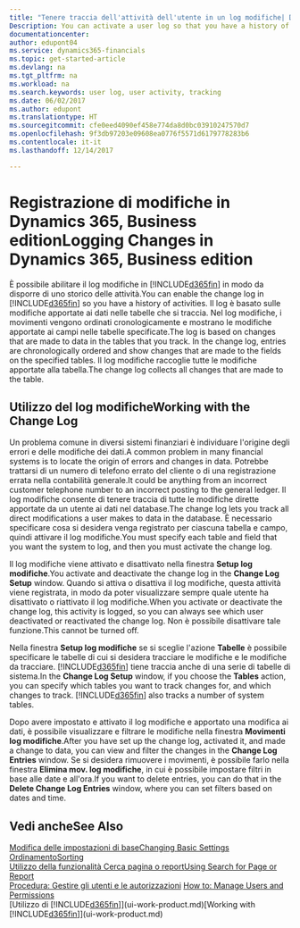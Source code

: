 ```yaml
---
title: "Tenere traccia dell'attività dell'utente in un log modifiche| Documenti Microsoft"
Description: You can activate a user log so that you have a history of any changes made to data in tracked tables.
documentationcenter: 
author: edupont04
ms.service: dynamics365-financials
ms.topic: get-started-article
ms.devlang: na
ms.tgt_pltfrm: na
ms.workload: na
ms.search.keywords: user log, user activity, tracking
ms.date: 06/02/2017
ms.author: edupont
ms.translationtype: HT
ms.sourcegitcommit: cfe0eed4090ef458e774da8d0bc03910247570d7
ms.openlocfilehash: 9f3db97203e09608ea0776f5571d6179778283b6
ms.contentlocale: it-it
ms.lasthandoff: 12/14/2017

---
```

# <a name="logging-changes-in-dynamics-365-business-edition"></a><span data-ttu-id="0774e-102">Registrazione di modifiche in Dynamics 365, Business edition</span><span class="sxs-lookup"><span data-stu-id="0774e-102">Logging Changes in Dynamics 365, Business edition</span></span> 
<span data-ttu-id="0774e-103">È possibile abilitare il log modifiche in [!INCLUDE[d365fin](includes/d365fin_md.md)] in modo da disporre di uno storico delle attività.</span><span class="sxs-lookup"><span data-stu-id="0774e-103">You can enable the change log in [!INCLUDE[d365fin](includes/d365fin_md.md)] so you have a history of activities.</span></span> <span data-ttu-id="0774e-104">Il log è basato sulle modifiche apportate ai dati nelle tabelle che si traccia. Nel log modifiche, i movimenti vengono ordinati cronologicamente e mostrano le modifiche apportate ai campi nelle tabelle specificate.</span><span class="sxs-lookup"><span data-stu-id="0774e-104">The log is based on changes that are made to data in the tables that you track. In the change log, entries are chronologically ordered and show changes that are made to the fields on the specified tables.</span></span> <span data-ttu-id="0774e-105">Il log modifiche raccoglie tutte le modifiche apportate alla tabella.</span><span class="sxs-lookup"><span data-stu-id="0774e-105">The change log collects all changes that are made to the table.</span></span>  

## <a name="working-with-the-change-log"></a><span data-ttu-id="0774e-106">Utilizzo del log modifiche</span><span class="sxs-lookup"><span data-stu-id="0774e-106">Working with the Change Log</span></span>
<span data-ttu-id="0774e-107">Un problema comune in diversi sistemi finanziari è individuare l'origine degli errori e delle modifiche dei dati.</span><span class="sxs-lookup"><span data-stu-id="0774e-107">A common problem in many financial systems is to locate the origin of errors and changes in data.</span></span> <span data-ttu-id="0774e-108">Potrebbe trattarsi di un numero di telefono errato del cliente o di una registrazione errata nella contabilità generale.</span><span class="sxs-lookup"><span data-stu-id="0774e-108">It could be anything from an incorrect customer telephone number to an incorrect posting to the general ledger.</span></span> <span data-ttu-id="0774e-109">Il log modifiche consente di tenere traccia di tutte le modifiche dirette apportate da un utente ai dati nel database.</span><span class="sxs-lookup"><span data-stu-id="0774e-109">The change log lets you track all direct modifications a user makes to data in the database.</span></span> <span data-ttu-id="0774e-110">È necessario specificare cosa si desidera venga registrato per ciascuna tabella e campo, quindi attivare il log modifiche.</span><span class="sxs-lookup"><span data-stu-id="0774e-110">You must specify each table and field that you want the system to log, and then you must activate the change log.</span></span>  

<span data-ttu-id="0774e-111">Il log modifiche viene attivato e disattivato nella finestra **Setup log modifiche**.</span><span class="sxs-lookup"><span data-stu-id="0774e-111">You activate and deactivate the change log in the **Change Log Setup** window.</span></span> <span data-ttu-id="0774e-112">Quando si attiva o disattiva il log modifiche, questa attività viene registrata, in modo da poter visualizzare sempre quale utente ha disattivato o riattivato il log modifiche.</span><span class="sxs-lookup"><span data-stu-id="0774e-112">When you activate or deactivate the change log, this activity is logged, so you can always see which user deactivated or reactivated the change log.</span></span> <span data-ttu-id="0774e-113">Non è possibile disattivare tale funzione.</span><span class="sxs-lookup"><span data-stu-id="0774e-113">This cannot be turned off.</span></span>  

<span data-ttu-id="0774e-114">Nella finestra **Setup log modifiche** se si sceglie l'azione **Tabelle** è possibile specificare le tabelle di cui si desidera tracciare le modifiche e le modifiche da tracciare. [!INCLUDE[d365fin](includes/d365fin_md.md)] tiene traccia anche di una serie di tabelle di sistema.</span><span class="sxs-lookup"><span data-stu-id="0774e-114">In the **Change Log Setup** window, if you choose the **Tables** action, you can specify which tables you want to track changes for, and which changes to track. [!INCLUDE[d365fin](includes/d365fin_md.md)] also tracks a number of system tables.</span></span>

<span data-ttu-id="0774e-115">Dopo avere impostato e attivato il log modifiche e apportato una modifica ai dati, è possibile visualizzare e filtrare le modifiche nella finestra **Movimenti log modifiche**.</span><span class="sxs-lookup"><span data-stu-id="0774e-115">After you have set up the change log, activated it, and made a change to data, you can view and filter the changes in the **Change Log Entries** window.</span></span> <span data-ttu-id="0774e-116">Se si desidera rimuovere i movimenti, è possibile farlo nella finestra **Elimina mov. log modifiche**, in cui è possibile impostare filtri in base alle date e all'ora.</span><span class="sxs-lookup"><span data-stu-id="0774e-116">If you want to delete entries, you can do that in the **Delete Change Log Entries** window, where you can set filters based on dates and time.</span></span>  

## <a name="see-also"></a><span data-ttu-id="0774e-117">Vedi anche</span><span class="sxs-lookup"><span data-stu-id="0774e-117">See Also</span></span>
[<span data-ttu-id="0774e-118">Modifica delle impostazioni di base</span><span class="sxs-lookup"><span data-stu-id="0774e-118">Changing Basic Settings</span></span>](ui-change-basic-settings.md)  
[<span data-ttu-id="0774e-119">Ordinamento</span><span class="sxs-lookup"><span data-stu-id="0774e-119">Sorting</span></span>](ui-sorting.md)  
[<span data-ttu-id="0774e-120">Utilizzo della funzionalità Cerca pagina o report</span><span class="sxs-lookup"><span data-stu-id="0774e-120">Using Search for Page or Report</span></span>](ui-search.md)  
<span data-ttu-id="0774e-121">[Procedura: Gestire gli utenti e le autorizzazioni](ui-how-users-permissions.md)  </span><span class="sxs-lookup"><span data-stu-id="0774e-121">[How to: Manage Users and Permissions](ui-how-users-permissions.md)  </span></span>  
<span data-ttu-id="0774e-122">[Utilizzo di [!INCLUDE[d365fin](includes/d365fin_md.md)]](ui-work-product.md)</span><span class="sxs-lookup"><span data-stu-id="0774e-122">[Working with [!INCLUDE[d365fin](includes/d365fin_md.md)]](ui-work-product.md)</span></span>  

